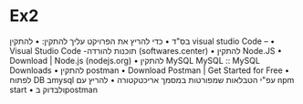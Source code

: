 # Ex2
בס"ד
•	כדי להריץ את הפרויקט עליך להתקין:
•	להתקין visual studio Code – 
•	Visual Studio Code -תוכנות להורדה (softwares.center)
•	להתקין Node.JS
•	Download | Node.js (nodejs.org)
•	להתקין MySQL MySQL :: MySQL Downloads
•	להתקין postman
•	Download Postman | Get Started for Free
•	לפתוח DB בmysql  עפ"י הטבלאות שמפורטות במסמך אריכטקטורה
•	להריץ עם npm start
•	ולבדוק בpostman


